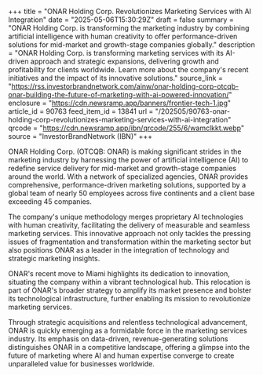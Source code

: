+++
title = "ONAR Holding Corp. Revolutionizes Marketing Services with AI Integration"
date = "2025-05-06T15:30:29Z"
draft = false
summary = "ONAR Holding Corp. is transforming the marketing industry by combining artificial intelligence with human creativity to offer performance-driven solutions for mid-market and growth-stage companies globally."
description = "ONAR Holding Corp. is transforming marketing services with its AI-driven approach and strategic expansions, delivering growth and profitability for clients worldwide. Learn more about the company's recent initiatives and the impact of its innovative solutions."
source_link = "https://rss.investorbrandnetwork.com/ainw/onar-holding-corp-otcqb-onar-building-the-future-of-marketing-with-ai-powered-innovation/"
enclosure = "https://cdn.newsramp.app/banners/frontier-tech-1.jpg"
article_id = 90763
feed_item_id = 13841
url = "/202505/90763-onar-holding-corp-revolutionizes-marketing-services-with-ai-integration"
qrcode = "https://cdn.newsramp.app/ibn/qrcode/255/6/wamclkkt.webp"
source = "InvestorBrandNetwork (IBN)"
+++

<p>ONAR Holding Corp. (OTCQB: ONAR) is making significant strides in the marketing industry by harnessing the power of artificial intelligence (AI) to redefine service delivery for mid-market and growth-stage companies around the world. With a network of specialized agencies, ONAR provides comprehensive, performance-driven marketing solutions, supported by a global team of nearly 50 employees across five continents and a client base exceeding 45 companies.</p><p>The company's unique methodology merges proprietary AI technologies with human creativity, facilitating the delivery of measurable and seamless marketing services. This innovative approach not only tackles the pressing issues of fragmentation and transformation within the marketing sector but also positions ONAR as a leader in the integration of technology and strategic marketing insights.</p><p>ONAR's recent move to Miami highlights its dedication to innovation, situating the company within a vibrant technological hub. This relocation is part of ONAR's broader strategy to amplify its market presence and bolster its technological infrastructure, further enabling its mission to revolutionize marketing services.</p><p>Through strategic acquisitions and relentless technological advancement, ONAR is quickly emerging as a formidable force in the marketing services industry. Its emphasis on data-driven, revenue-generating solutions distinguishes ONAR in a competitive landscape, offering a glimpse into the future of marketing where AI and human expertise converge to create unparalleled value for businesses worldwide.</p>